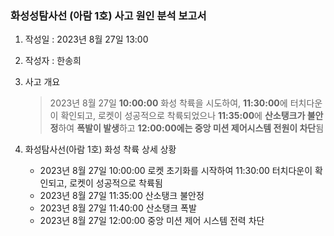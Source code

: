 ### 화성성탐사선 (아람 1호) **사고 원인** 분석 보고서
1. 작성일 : 2023년 8월 27일 13:00
2. 작성자 : 한송희
3. 사고 개요 
   > 2023년 8월 27일 **10:00:00** 화성 착륙을 시도하여, **11:30:00**에 터치다운이 확인되고, 로켓이 성공적으로 착륙되었으나 **11:35:00**에 **산소탱크가 불안정**하여 **폭발이 발생**하고 **12:00:00에는 중앙 미션 제어시스템 전원이 차단**됨

4. 화성탐사선(아람 1호) 화성 착륙 상세 상황
   - 2023년 8월 27일 10:00:00 로켓 초기화를 시작하여 11:30:00 터치다운이 확인되고, 로켓이 성공적으로 착륙됨
   - 2023년 8월 27일 11:35:00 산소탱크 불안정
   - 2023년 8월 27일 11:40:00 산소탱크 폭발
   - 2023년 8월 27일 12:00:00 중앙 미션 제어 시스템 전력 차단
